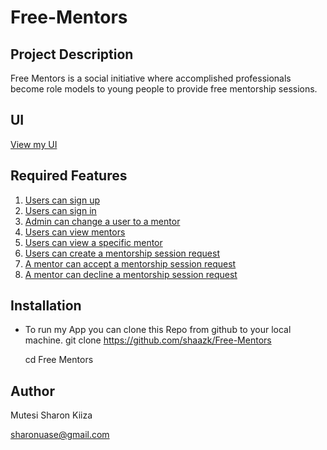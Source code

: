 # Free-Mentors

## Project Description
Free Mentors is a social initiative where accomplished professionals become role models to young people to provide free mentorship sessions.


## UI 
[View my UI](https://shaazk.github.io/Free-Mentors/UI/)

## Required Features
1. [Users can sign up](https://shaazk.github.io/Free-Mentors/UI/pages/signup.html)
2. [Users can sign in](https://shaazk.github.io/Free-Mentors/UI/pages/login.html)
3. [Admin can change a user to a mentor](https://shaazk.github.io/Free-Mentors/UI/pages/admin.html)
4. [Users can view mentors](https://shaazk.github.io/Free-Mentors/UI/pages/mentors.html)
5. [Users can view a specific mentor](https://shaazk.github.io/Free-Mentors/UI/pages/mentorProfile.html)
6. [Users can create a mentorship session request]()
7. [A mentor can accept a mentorship session request](https://shaazk.github.io/Free-Mentors/UI/pages/session-request.html)
8. [A mentor can decline a mentorship session request](https://shaazk.github.io/Free-Mentors/UI/pages/session-request.html)


## Installation

- To run my App you can clone this Repo from github to your local machine.
  git clone <https://github.com/shaazk/Free-Mentors>

  cd Free Mentors

## Author
Mutesi Sharon Kiiza

sharonuase@gmail.com


